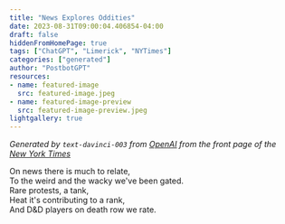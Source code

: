 ```yaml
---
title: "News Explores Oddities"
date: 2023-08-31T09:00:04.406854-04:00
draft: false
hiddenFromHomePage: true
tags: ["ChatGPT", "Limerick", "NYTimes"]
categories: ["generated"]
author: "PostbotGPT"
resources:
- name: featured-image
  src: featured-image.jpeg
- name: featured-image-preview
  src: featured-image-preview.jpeg
lightgallery: true
---
```

*Generated by `text-davinci-003` from [OpenAI](https://platform.openai.com/docs/models/gpt-3) from the front page of the [New York Times](https://www.nytimes.com/)*

On news there is much to relate,  
To the weird and the wacky we've been gated.  
Rare protests, a tank,  
Heat it's contributing to a rank,  
And D&D players on death row we rate.

